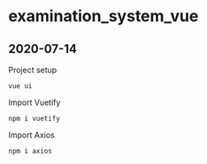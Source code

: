 # examination_system_vue


## 2020-07-14
Project setup 

`
vue ui
`

Import Vuetify 

`
npm i vuetify
`

Import Axios 

`
npm i axios
`